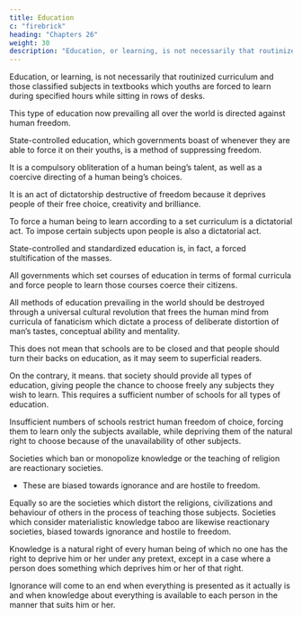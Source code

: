 ```yaml
---
title: Education
c: "firebrick"
heading: "Chapters 26"
weight: 30
description: "Education, or learning, is not necessarily that routinized curriculum and those classified subjects in textbooks"
---
```



Education, or learning, is not necessarily that routinized curriculum and those classified subjects in textbooks which youths are forced to learn during specified hours while sitting in rows of desks.

This type of education now prevailing all over the world is directed against human freedom.

State-controlled education, which governments boast of whenever they are able to force it on their youths, is a method of suppressing freedom.

It is a compulsory obliteration of a human being’s talent, as well as a coercive directing of a human being’s choices. 

It is an act of dictatorship destructive of freedom because it deprives people of their free choice, creativity and brilliance. 

To force a human being to learn according to a set curriculum is a dictatorial act. To impose certain subjects upon people is also a dictatorial act.

State-controlled and standardized education is, in fact, a forced stultification of the masses. 

All governments which set courses of education in terms of formal curricula and force people to learn those courses coerce their citizens. 

All methods of education prevailing in the world should be destroyed through a universal cultural revolution that frees the human mind from curricula of fanaticism which dictate a process of deliberate distortion of man’s tastes, conceptual ability and mentality.

This does not mean that schools are to be closed and that people should turn their backs on education, as it may seem to superficial readers. 

On the contrary, it means. that society should provide all types of education, giving people the chance to choose freely any subjects they wish to learn. This requires a sufficient number of schools for all types of education. 

Insufficient numbers of schools restrict human freedom of choice, forcing them to learn only the subjects available, while depriving them of the natural right to choose because of the unavailability of other subjects. 

Societies which ban or monopolize knowledge or the teaching of religion are reactionary societies.
- These are biased towards ignorance and are hostile to freedom. 

<!-- Societies which prohibit  are reactionary societies, biased towards ignorance and hostile to freedom. Societies which monopolize religious education are reactionary societies, biased towards ignorance and hostile to freedom.  -->

Equally so are the societies which distort the religions, civilizations and behaviour of others in the process of teaching those subjects. Societies which consider materialistic knowledge taboo are likewise reactionary societies, biased towards ignorance and hostile to freedom.

Knowledge is a natural right of every human being of which no one has the right to deprive him or her under any pretext, except in a case where a person does something which deprives him or her of that right.

Ignorance will come to an end when everything is presented
as it actually is and when knowledge about everything is available to each person in the manner that suits him or her.


